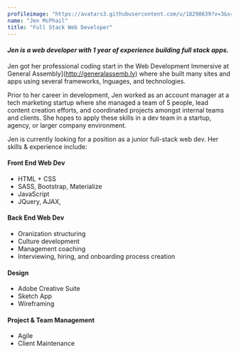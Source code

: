 ```yaml
---
profileimage: "https://avatars3.githubusercontent.com/u/18298639?v=3&s=460"
name: "Jen McPhail"
title: "Full Stack Web Developer"
---
```


#### *Jen is a web developer with 1 year of experience building full stack apps.*

Jen got her professional coding start in the Web Development Immersive at General Assembly](http://generalassemb.ly) where she built many sites and apps using several frameworks, lnguages, and technologies.

Prior to her career in development, Jen worked as an account manager at a tech marketing startup where she managed a team of 5 people, lead content creation efforts, and coordinated projects amongst internal teams and clients. She hopes to apply these skills in a dev team in a startup, agency, or larger company environment.

Jen is currently looking for a position as a junior full-stack web dev. Her skills & experience include:

#### Front End Web Dev
* HTML + CSS
* SASS, Bootstrap, Materialize
* JavaScript
* JQuery, AJAX, 


#### Back End Web Dev
* Oranization structuring
* Culture development
* Management coaching
* Interviewing, hiring, and onboarding process creation

#### Design
* Adobe Creative Suite
* Sketch App
* Wireframing

#### Project & Team Management
* Agile
* Client Maintenance